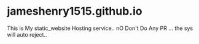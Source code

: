 # jameshenry1515.github.io
This is My static_website Hosting service.. nO Don't Do Any PR ... the sys will auto reject..

